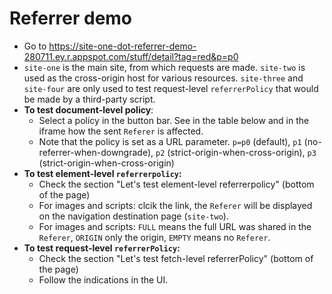 # Referrer demo

- Go to https://site-one-dot-referrer-demo-280711.ey.r.appspot.com/stuff/detail?tag=red&p=p0
- `site-one` is the main site, from which requests are made. `site-two` is used as the cross-origin host for various resources. `site-three` and `site-four` are only used to test request-level `referrerPolicy` that would be made by a third-party script.
- **To test document-level policy**:
  - Select a policy in the button bar. See in the table below and in the iframe how the sent `Referer` is affected.
  - Note that the policy is set as a URL parameter. `p=p0` (default), `p1` (no-referrer-when-downgrade), `p2` (strict-origin-when-cross-origin), `p3` (strict-origin-when-cross-origin)
- **To test element-level `referrerpolicy`:**
  - Check the section "Let's test element-level referrerpolicy" (bottom of the page)
  - For images and scripts: clcik the link, the `Referer` will be displayed on the navigation destination page (`site-two`).
  - For images and scripts: `FULL` means the full URL was shared in the `Referer`, `ORIGIN` only the origin, `EMPTY` means no `Referer`.
 - **To test request-level `referrerPolicy`:** 
   - Check the section "Let's test fetch-level referrerPolicy" (bottom of the page)
   - Follow the indications in the UI.
